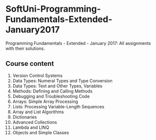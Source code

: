 # SoftUni-Programming-Fundamentals-Extended-January2017
Programming Fundamentals - Extended - January 2017: All assignments with their solutions.

## Course content

1. Version Control Systems
2. Data Types: Numeral Types and Type Conversion
3. Data Types: Text and Other Types, Variables
4. Methods: Defining and Calling Methods
5. Debugging and Troubleshooting Code
6. Arrays: Simple Array Processing 
7. Lists: Processing Variable-Length Sequences
8. Array and List Algorithms
9. Dictionaries
10. Advanced Collections
11. Lambda and LINQ
12. Objects and Simple Classes
